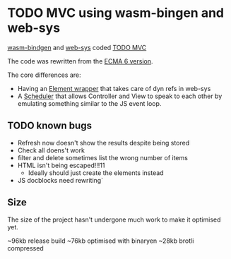 # TODO MVC using wasm-bingen and web-sys

[wasm-bindgen](https://github.com/rustwasm/wasm-bindgen) and [web-sys](https://rustwasm.github.io/wasm-bindgen/api/web_sys/) coded [TODO MVC](https://todomvc.com/)

The code was rewritten from the [ECMA 6 version](http://todomvc.com/examples/vanilla-es6/).

The core differences are:
- Having an [Element wrapper](/src/element.rs) that takes care of dyn refs in web-sys
- A [Scheduler](/src/scheduler.rs) that allows Controller and View to speak to each other by emulating something similar to the JS event loop.


##  TODO known bugs

- Refresh now doesn't show the results despite being stored
- Check all doens't work
- filter and delete sometimes list the wrong number of items
- HTML isn't being escaped!!!11
  - Ideally should just create the elements instead
- JS docblocks need rewriting`

## Size

The size of the project hasn't undergone much work to make it optimised yet.

~96kb release build
~76kb optimised with binaryen
~28kb brotli compressed
